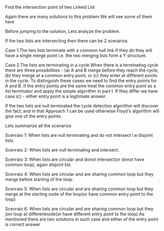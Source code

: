 Find the intersection point of two Linked List

Again there are many solutions to this problem.We will see some of them here

Before jumping to the solution, Lets analyze the problem.

If the two lists are intersecting then there can be 2 scenarios

Case 1.The two lists terminate with a common null link.If they do they will have a single merge point i.e. the two merging lists 
form a Y structure.

Case 2.The lists are terminating in a cycle.When there is a terminating cycle there are three possibilities - 
   (a) A and B merge before they reach the cycle, 
   (b) they merge at a common entry point, or 
   (c) they enter at different points in the cycle. To distinguish these cases we need to find the entry points for A and B. 
   	   If the entry points are the same treat the common entry point as a list terminator and apply the simple algorithm in 
   	   part I. If they differ we have case (c) - either entry point is a legitimate answer.
   	   
   	   
If the two lists are null terminated the cycle detection algorithm will discover the fact; and in that Approach 1 can be used
otherwise Floyd's algorithm will give one of the entry points.

Lets summarize all the scenarios

Scenraio 1: When lists are null terminating  and do not intersect i.e disjoint lists.

Scenraio 2: When lists are null terminating  and intersect.
 
Scenraio 3: When lists are circular and donot intersect(or donot have common loop), again disjoint list.

Scenraio 4: When lists are circular and are sharing common loop but they merge before starting of the loop.

Scenraio 5: When lists are circular and are sharing common loop but they merge at the starting node of the loop(or have 
common entry point to the loop)

Scenraio 6: When lists are circular and are sharing common loop but they join loop at differentnode(or have different
entry point to the loop).As mentioned there are two solutions in such case and either of the entry point is correct answer


 
 
 
 